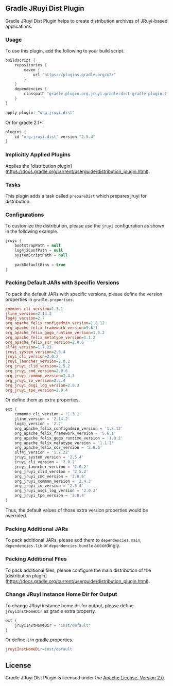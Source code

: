 ## Gradle JRuyi Dist Plugin

Gradle JRuyi Dist Plugin helps to create distribution archives of JRuyi-based applications.

### Usage
To use this plugin, add the following to your build script.

```groovy
buildscript {
	repositories {
		maven {
			url "https://plugins.gradle.org/m2/"
		}
	}
	dependencies {
		classpath "gradle.plugin.org.jruyi.gradle:dist-gradle-plugin:2.5.4"
	}
}

apply plugin: "org.jruyi.dist"
```

Or for gradle 2.1+:

```groovy
plugins {
	id "org.jruyi.dist" version "2.5.4"
}
```

### Implicitly Applied Plugins

Applies the [distribution plugin] (https://docs.gradle.org/current/userguide/distribution_plugin.html).

### Tasks

This plugin adds a task called `prepareDist` which prepares jruyi for distribution.

### Configurations

To customize the distribution, please use the `jruyi` configuration as shown in the following example.

```gradle
jruyi {
	bootstrapPath = null
	log4j2ConfPath = null
	systemScriptPath = null
	
	packDefaultBins = true
}
```

### Packing Default JARs with Specific Versions

To pack the default JARs with specific versions, please define the version properties in `gradle.properties`.

```INI
commons_cli_version=1.3.1
jline_version=2.14.2
log4j_version=2.7
org_apache_felix_configadmin_version=1.8.12
org_apache_felix_framework_version=5.6.1
org_apache_felix_gogo_runtime_version=1.0.2
org_apache_felix_metatype_version=1.1.2
org_apache_felix_scr_version=2.0.6
slf4j_version=1.7.22
jruyi_system_version=2.5.4
jruyi_cli_version=2.0.2
jruyi_launcher_version=2.0.2
org_jruyi_clid_version=2.5.2
org_jruyi_cmd_version=2.0.6
org_jruyi_common_version=2.4.3
org_jruyi_io_version=2.5.4
org_jruyi_osgi_log_version=2.0.3
org_jruyi_tpe_version=2.0.4
```

Or define them as extra properties.

```gradle
ext {
	commons_cli_version = '1.3.1'
    jline_version = '2.14.2'
    log4j_version = '2.7'
    org_apache_felix_configadmin_version = '1.8.12'
    org_apache_felix_framework_version = '5.6.1'
    org_apache_felix_gogo_runtime_version = '1.0.2'
    org_apache_felix_metatype_version = '1.1.2'
    org_apache_felix_scr_version = '2.0.6'
    slf4j_version = '1.7.22'
    jruyi_system_version = '2.5.4'
    jruyi_cli_version = '2.0.2'
    jruyi_launcher_version = '2.0.2'
    org_jruyi_clid_version = '2.5.2'
    org_jruyi_cmd_version = '2.0.6'
    org_jruyi_common_version = '2.4.3'
    org_jruyi_io_version = '2.5.4'
    org_jruyi_osgi_log_version = '2.0.3'
    org_jruyi_tpe_version = '2.0.4'
}
```

Thus, the default values of those extra version properties would be overrided.

### Packing Additional JARs

To pack additional JARs, please add them to `dependencies.main`, `dependencies.lib` or `dependencies.bundle` accordingly.

### Packing Additional Files

To pack additional files, please configure the main distribution of the [distribution plugin] (https://docs.gradle.org/current/userguide/distribution_plugin.html).

### Change JRuyi Instance Home Dir for Output

To change JRuyi instance home dir for output, please define `jruyiInstHomeDir` as gradle extra property.

```groovy
ext {
    jruyiInstHomeDir = "inst/default"
}
```

Or define it in gradle.properties.

```INI
jruyiInstHomeDir=inst/default
```

## License

Gradle JRuyi Dist Plugin is licensed under the [Apache License, Version 2.0](http://www.apache.org/licenses/LICENSE-2.0.html).

